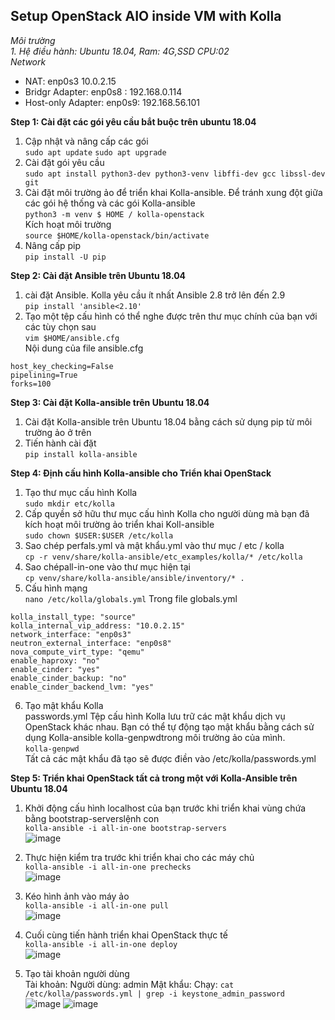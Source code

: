 ## Setup OpenStack AIO inside VM with Kolla ##  

*Môi trường*  
*1. Hệ điều hành: Ubuntu 18.04, Ram: 4G,SSD CPU:02*  
*Network*
* NAT: enp0s3 10.0.2.15
* Bridgr Adapter: enp0s8 : 192.168.0.114
* Host-only Adapter: enp0s9: 192.168.56.101

**Step 1: Cài đặt các gói yêu cầu bắt buộc trên ubuntu 18.04**    

1. Cập nhật và nâng cấp các gói  
```sudo apt update``` 
```sudo apt upgrade```  
2. Cài đặt gói yêu cầu  
```sudo apt install python3-dev python3-venv libffi-dev gcc libssl-dev git```  
3. Cài đặt môi trường ảo để triển khai Kolla-ansible. Để tránh xung đột giữa các gói hệ thống và các gói Kolla-ansible  
```python3 -m venv $ HOME / kolla-openstack```  
Kích hoạt môi trường  
```source $HOME/kolla-openstack/bin/activate```  
4. Nâng cấp pip  
```pip install -U pip```  

**Step 2: Cài đặt Ansible trên Ubuntu 18.04**  
1. cài đặt Ansible. Kolla yêu cầu ít nhất Ansible 2.8 trở lên đến 2.9  
```pip install 'ansible<2.10'```  
2. Tạo một tệp cấu hình có thể nghe được trên thư mục chính của bạn với các tùy chọn sau  
```vim $HOME/ansible.cfg```  
Nội dung của file ansible.cfg  
```[defaults]
host_key_checking=False
pipelining=True
forks=100
```  

**Step 3: Cài đặt Kolla-ansible trên Ubuntu 18.04**  

1. Cài đặt Kolla-ansible trên Ubuntu 18.04 bằng cách sử dụng pip từ môi trường ảo ở trên  
2. Tiến hành cài đặt  
```pip install kolla-ansible```  

**Step 4: Định cấu hình Kolla-ansible cho Triển khai OpenStack**  

1. Tạo thư mục cấu hình Kolla  
```sudo mkdir etc/kolla```  
2. Cấp quyền sở hữu thư mục cấu hình Kolla cho người dùng mà bạn đã kích hoạt môi trường ảo triển khai Koll-ansible  
```sudo chown $USER:$USER /etc/kolla```  
3. Sao chép perfals.yml và mật khẩu.yml vào thư mục / etc / kolla  
```cp -r venv/share/kolla-ansible/etc_examples/kolla/* /etc/kolla```  
4. Sao chépall-in-one vào thư mục hiện tại  
```cp venv/share/kolla-ansible/ansible/inventory/* .```  
5. Cấu hình mạng  
```nano /etc/kolla/globals.yml``` 
Trong file globals.yml  
```kolla_base_distro: "ubuntu"
kolla_install_type: "source"
kolla_internal_vip_address: "10.0.2.15"
network_interface: "enp0s3"
neutron_external_interface: "enp0s8"
nova_compute_virt_type: "qemu"
enable_haproxy: "no"
enable_cinder: "yes"
enable_cinder_backup: "no"
enable_cinder_backend_lvm: "yes"
```  
6. Tạo mật khẩu Kolla  
passwords.yml Tệp cấu hình Kolla lưu trữ các mật khẩu dịch vụ OpenStack khác nhau. Bạn có thể tự động tạo mật khẩu bằng cách sử dụng Kolla-ansible kolla-genpwdtrong môi trường ảo của mình.  
```kolla-genpwd```  
Tất cả các mật khẩu đã tạo sẽ được điền vào /etc/kolla/passwords.yml  

**Step 5: Triển khai OpenStack tất cả trong một với Kolla-Ansible trên Ubuntu 18.04**  

1. Khởi động cấu hình localhost của bạn trước khi triển khai vùng chứa bằng bootstrap-serverslệnh con  
```kolla-ansible -i all-in-one bootstrap-servers```  
![image](https://user-images.githubusercontent.com/46991949/120992840-30fba580-c7ad-11eb-927c-f502e7855c0c.png)  
2. Thực hiện kiểm tra trước khi triển khai cho các máy chủ  
```kolla-ansible -i all-in-one prechecks```  
![image](https://user-images.githubusercontent.com/46991949/120998267-2099f980-c7b2-11eb-9fbb-e422f28a30a5.png)

3. Kéo hình ảnh vào máy ảo  
```kolla-ansible -i all-in-one pull```    
![image](https://user-images.githubusercontent.com/46991949/120998415-46270300-c7b2-11eb-8a96-4d396df9c84f.png)  
4. Cuối cùng tiến hành triển khai OpenStack thực tế  
```kolla-ansible -i all-in-one deploy```  
![image](https://user-images.githubusercontent.com/46991949/120998530-6060e100-c7b2-11eb-8050-6671c62344ba.png)
5. Tạo tài khoản người dùng  
Tài khoản:
Người dùng: admin
Mật khẩu:
Chạy:
```cat /etc/kolla/passwords.yml | grep -i keystone_admin_password```  
![image](https://user-images.githubusercontent.com/46991949/121219015-7acbb500-c8ad-11eb-962a-5dc90e3d4b14.png)
![image](https://user-images.githubusercontent.com/46991949/121219070-84551d00-c8ad-11eb-8e7a-6b532152d202.png)
